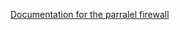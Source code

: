 [Documentation for the parralel firewall](https://gitlab.cs.pub.ro/operating-systems/assignment-parallel-firewall)